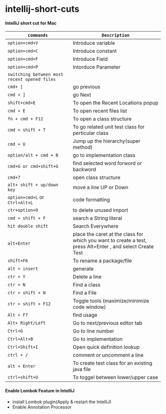 # intellij-short-cuts

#### IntelliJ short cut for Mac
|`commands`|`Description`|
|---|---|
|`option+cmd+V`|Introduce variable|
|`option+cmd+C`|Introduce constant|
|`option+cmd+F`|Introduce Field|
|`option+cmd+P`|Intorduce Parameter|
|`switching between most recent opened files`|
|`cmd+ [`|go previous|
|`cmd + ]`|go Next|
|`shift+cmd+E`|To open the Recent Locations popup|
|`cmd + E`|To open recent files list|
|`fn + cmd + F12`|To open a class structure|
|`cmd + shift + T`|To go related unit test class for perticular class|
|`cmd + U`|Jump up the hierarchy(super method)|
|`option/alt + cmd + B`|go to implementation class|
|`cmd+G or cmd+shift+G`|find selected word forword or backword|
|`cmd+7`|open class structure|
|`alt+ shift + up/down key`|move a line UP or Down|
|`option+cmd+L` or `Ctrl+Alt+L`|code formatting|
|`ctr+option+O`|to delete unused import|
|`cmd + shift + F`|search a String literal|
|`hit double shift`|Search Everywhere|
|`alt+Enter`|place the caret at the class for which you want to create a test, <br>press Alt+Enter , and select Create Test|
|`shift+F6`|To rename a package/file|
|`alt + insert`|generate|
|`ctr + Y`|Delete a line|
|`ctr + N`|Find a class|
|`ctr + shift + N`|Find a File|
|`ctr + shift + F12`|Toggle tools (maximize/minimize code window)|
|`Alt + F7`|find usage|
|`Alt+ Right/Left`|Go to next/previous editor tab|
|`Ctrl+G`|Go to line number|
|`Ctrl+Alt+B`|Go to implementation|
|`Ctrl+Shift+I`|Open quick definition lookup|
|`ctrl + /`|comment or uncomment a line|
|`alt + Enter`|To create test class for an existing java file|
|`ctrl+shift+U`|To toggel between lower/upper case|

#### Enable Lombok Feature in IntelliJ
- install Lombok plugin(Apply & restart the IntelliJ)
- Enable Annotation Processor
